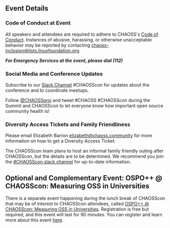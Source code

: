 ## Event Details

### Code of Conduct at Event
All speakers and attendees are required to adhere to CHAOSS's [Code of Conduct](https://chaoss.community/about/code-of-conduct/). Instances of abusive, harassing, or otherwise unacceptable behavior may be reported by contacting chaoss-inclusion@lists.linuxfoundation.org.  

***For Emergency Services at the event, please dial (112)***

### Social Media and Conference Updates

Subscribe to our [Slack Channel](https://join.slack.com/t/chaoss-workspace/shared_invite/zt-r65szij9-QajX59hkZUct82b0uACA6g) #CHAOSScon for updates about the conference and to coordinate meetups.  

Follow [@CHAOSSproj](https://twitter.com/CHAOSSproj) and tweet #CHAOSS #CHAOSScon during the Summit and CHAOSScon to let everyone know how important open source community health is!

### Diversity Access Tickets and Family Friendliness

Please email Elizabeth Barron <elizabeth@chaoss.community> for more information on how to get a Diversity Access Ticket.

The CHAOSScon team plans to host an informal family friendly outing after CHAOSScon, but the details are to be determined. We recommend you join the [#CHAOSScon slack channel](https://chaoss-workspace.slack.com/archives/C02EMK6RAKT) for up-to-date information.

## Optional and Complementary Event: OSPO++ @ CHAOSScon: Measuring OSS in Universities

There is a separate event happening during the lunch break of CHAOSScon that may be of interest to CHAOSScon attendees, called [OSPO++ @ CHAOSScon: Measuring OSS in Universities](https://www.eventbrite.com/e/ospo-chaosscon-measuring-oss-in-universities-tickets-510637960887). Registration is free but required, and this event will last for 90 minutes. You can register and learn more about this event [here](https://www.eventbrite.com/e/ospo-chaosscon-measuring-oss-in-universities-tickets-510637960887). 
